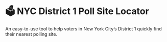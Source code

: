 # 🗳️ NYC District 1 Poll Site Locator
An easy-to-use tool to help voters in New York City’s District 1 quickly find their nearest polling site.
